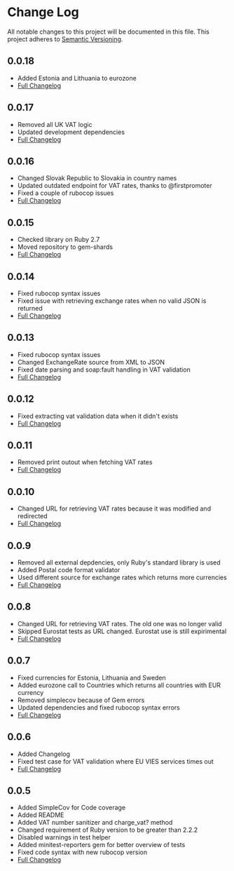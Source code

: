 # Change Log
All notable changes to this project will be documented in this file.
This project adheres to [Semantic Versioning](http://semver.org/).
## 0.0.18
  - Added Estonia and Lithuania to eurozone
  - [Full Changelog](https://github.com/gem-shards/europe.rb/compare/v0.0.17...v0.0.18)
## 0.0.17
  - Removed all UK VAT logic
  - Updated development dependencies
  - [Full Changelog](https://github.com/gem-shards/europe.rb/compare/v0.0.16...v0.0.17)
## 0.0.16
  - Changed Slovak Republic to Slovakia in country names
  - Updated outdated endpoint for VAT rates, thanks to @firstpromoter
  - Fixed a couple of rubocop issues
  - [Full Changelog](https://github.com/gem-shards/europe.rb/compare/v0.0.15...v0.0.16)
## 0.0.15
  - Checked library on Ruby 2.7
  - Moved repository to gem-shards
  - [Full Changelog](https://github.com/VvanGemert/europe/compare/v0.0.14...v0.0.15)

## 0.0.14
  - Fixed rubocop syntax issues
  - Fixed issue with retrieving exchange rates when no valid JSON is returned
  - [Full Changelog](https://github.com/VvanGemert/europe/compare/v0.0.13...v0.0.14)

## 0.0.13
  - Fixed rubocop syntax issues
  - Changed ExchangeRate source from XML to JSON
  - Fixed date parsing and soap:fault handling in VAT validation
  - [Full Changelog](https://github.com/VvanGemert/europe/compare/v0.0.12...v0.0.13)

## 0.0.12
  - Fixed extracting vat validation data when it didn't exists
  - [Full Changelog](https://github.com/VvanGemert/europe/compare/v0.0.11...v0.0.12)

## 0.0.11
  - Removed print outout when fetching VAT rates
  - [Full Changelog](https://github.com/VvanGemert/europe/compare/v0.0.10...v0.0.11)

## 0.0.10
  - Changed URL for retrieving VAT rates because it was modified and redirected
  - [Full Changelog](https://github.com/VvanGemert/europe/compare/v0.0.9...v0.0.10)

## 0.0.9
  - Removed all external depdencies, only Ruby's standard library is used
  - Added Postal code format validator
  - Used different source for exchange rates which returns more currencies
  - [Full Changelog](https://github.com/VvanGemert/europe/compare/v0.0.8...v0.0.9)

## 0.0.8
  - Changed URL for retrieving VAT rates. The old one was no longer valid
  - Skipped Eurostat tests as URL changed. Eurostat use is still expirimental
  - [Full Changelog](https://github.com/VvanGemert/europe/compare/v0.0.7...v0.0.8)

## 0.0.7
  - Fixed currencies for Estonia, Lithuania and Sweden
  - Added eurozone call to Countries which returns all countries with EUR currency
  - Removed simplecov because of Gem errors
  - Updated dependencies and fixed rubocop syntax errors
  - [Full Changelog](https://github.com/VvanGemert/europe/compare/v0.0.6...v0.0.7)

## 0.0.6
  - Added Changelog
  - Fixed test case for VAT validation where EU VIES services times out
  - [Full Changelog](https://github.com/VvanGemert/europe/compare/v0.0.5...v0.0.6)

## 0.0.5
  - Added SimpleCov for Code coverage
  - Added README
  - Added VAT number sanitizer and charge_vat? method
  - Changed requirement of Ruby version to be greater than 2.2.2
  - Disabled warnings in test helper
  - Added minitest-reporters gem for better overview of tests
  - Fixed code syntax with new rubocop version
  - [Full Changelog](https://github.com/VvanGemert/europe/compare/v0.0.4...v0.0.5)

